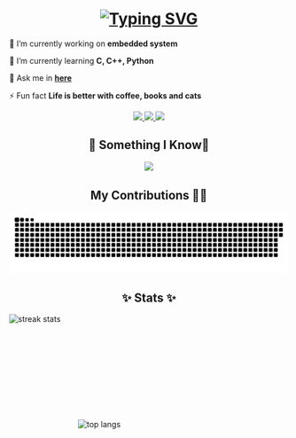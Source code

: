 

<h1 align="center">
    <a href="https://git.io/typing-svg"><img src="https://readme-typing-svg.herokuapp.com?font=Fira+Code&size=35&pause=1000&color=FFFFFF&width=435&lines=Hello+World!+I'm+Duy" alt="Typing SVG" /></a>
</h1>

<div align="left">
 
 🔭 I’m currently working on **embedded system**
 
 🌱 I’m currently learning **C, C++, Python**

 💬 Ask me in **[here](https://github.com/ThaiThanhDuy/ThaiThanhDuy/issues)**

 ⚡ Fun fact **Life is better with coffee, books and cats**
 
 </div>
 
<div align="center"> 
  <a href="mailto:just.electric.4.fun@gmail.com">
    <img src="https://img.shields.io/badge/Gmail-333333?style=for-the-badge&logo=gmail&logoColor=red" />
  </a>
  <a href="https://www.linkedin.com/in/thai-thanh-duy/" target="_blank">
    <img src="https://img.shields.io/badge/LinkedIn-0077B5?style=for-the-badge&logo=linkedin&logoColor=white" target="_blank" />
  </a>
  <a href="https://salesp07.github.io" target="_blank">
     <img src="https://img.shields.io/badge/Portfolio-FF5722?style=for-the-badge&logo=todoist&logoColor=white" target="_blank" /> <!-- sqlite, safari, google-chrome are other good icon options -->
  </a>
</div>


<h2 align="center">🌳 Something I Know🌳</h2>


<div align="center">
    <img src="https://skillicons.dev/icons?i=c,cpp,python,git,linux" /><br>


</div>


<div align="center">
  <h2> My Contributions 👨‍💻</h2>

  <img alt="snake eating my contributions" src="https://github.com/ThaiThanhDuy/ThaiThanhDuy/blob/output/github-contribution-grid-snake-dark.svg" />

</div>




<h2 align="center">✨ Stats ✨</h2>

 
<a> <img width=420 height=190 align="left" src="https://github-readme-streak-stats.herokuapp.com?user=ThaiThanhDuy&theme=tokyonight&border_radius=10" alt="streak stats"> </a>
<a><img width=380 align="right" src="https://github-readme-stats.vercel.app/api/top-langs/?username=ThaiThanhDuy&hide=HTML&langs_count=4&layout=compact&theme=tokyonight&border_radius=10&size_weight=0.5&count_weight=0.5&exclude_repo=github-readme-stats" alt="top langs" /> </a>





<br/>

